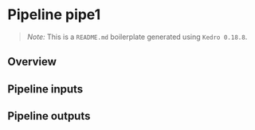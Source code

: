 # Pipeline pipe1

> *Note:* This is a `README.md` boilerplate generated using `Kedro 0.18.8`.

## Overview

<!---
Please describe your modular pipeline here.
-->

## Pipeline inputs

<!---
The list of pipeline inputs.
-->

## Pipeline outputs

<!---
The list of pipeline outputs.
-->

